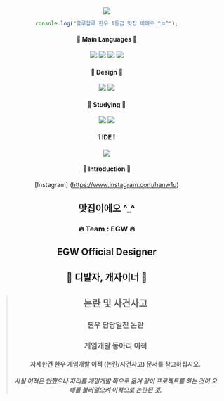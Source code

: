 <div align="center">
  <img src="https://capsule-render.vercel.app/api?type=soft&color=auto&height=150&section=header&text=choba&fontSize=70&animation=twinkling">

  ```javascript
  console.log("할루할루 한우 1등급 맛집 이에오 ^ㅁ^");
  ```

  #### 🤍 Main Languages 🤍
  <img src="https://img.shields.io/badge/HTML5-E34F26?style=flat&logo=HTML5&logoColor=white"/>
  <img src="https://img.shields.io/badge/CSS3-1572B6?style=flat&logo=CSS3&logoColor=white"/>
  <img src="https://img.shields.io/badge/JavaScript-F7DF1E?style=flat&logo=JavaScript&logoColor=white"/>
  <img src="https://img.shields.io/badge/Python-3776AB?style=flat&logo=Python&logoColor=white"/>

  #### 🖤 Design 🖤
  <img src="https://img.shields.io/badge/Adobe Photoshop-31A8FF?style=flat&logo=Adobe Photoshop&logoColor=white"/>
  <img src="https://img.shields.io/badge/Adobe Illustrator-FF9A00?style=flat&logo=Adobe Illustrator&logoColor=white"/>

  #### 🐰 Studying 🥕
  <img src="https://img.shields.io/badge/C-A8B9CC?style=flat&logo=C&logoColor=white"/>
  <img src="https://img.shields.io/badge/PHP-777BB4?style=flat&logo=PHP&logoColor=white"/>
  
  #### ❕ IDE ❕
  <img src="https://img.shields.io/badge/VSCode-007ACC?style=flat&logo=Visual Studio Code&logoColor=white"/>
  
  #### 💜 Introduction 💜 
  [Instagram] (https://www.instagram.com/hanw1u)
  ## 맛집이에오 ^_^
  ### **🔥 Team : EGW 🔥**
  ## EGW Official Designer </span>
  ## 💖 디발자, 개자이너 💖
  > ## 논란 및 사건사고
  > ### 찐우 담당일진 논란
  > ### 게임개발 동아리 이적 
  > #### 자세한건 한우 게임개발 이적 (논란/사건사고) 문서를 참고하십시오.
  > ##### 사실 이적은 안했으나 자리를 게임개발 쪽으로 옮겨 같이 프로젝트를 하는 것이 오해를 불러일으켜 이적으로 논란된 것.
</div>
